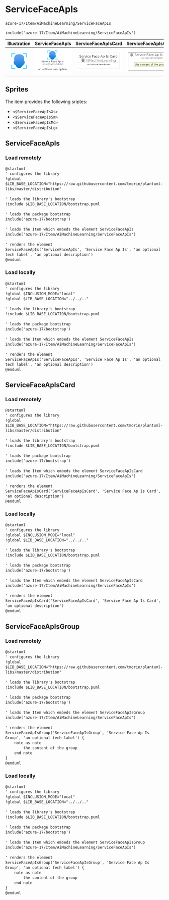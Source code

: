 # ServiceFaceApIs


```text
azure-17/Item/AiMachineLearning/ServiceFaceApIs
```

```text
include('azure-17/Item/AiMachineLearning/ServiceFaceApIs')
```



| Illustration | ServiceFaceApIs | ServiceFaceApIsCard | ServiceFaceApIsGroup |
| :---: | :---: | :---: | :---: |
| ![illustration for Illustration](../../../azure-17/Item/AiMachineLearning/ServiceFaceApIs.png) | ![illustration for ServiceFaceApIs](../../../azure-17/Item/AiMachineLearning/ServiceFaceApIs.Local.png) | ![illustration for ServiceFaceApIsCard](../../../azure-17/Item/AiMachineLearning/ServiceFaceApIsCard.Local.png) | ![illustration for ServiceFaceApIsGroup](../../../azure-17/Item/AiMachineLearning/ServiceFaceApIsGroup.Local.png) |



## Sprites
The item provides the following sriptes:

- `<$ServiceFaceApIsXs>`
- `<$ServiceFaceApIsSm>`
- `<$ServiceFaceApIsMd>`
- `<$ServiceFaceApIsLg>`





## ServiceFaceApIs

### Load remotely
```plantuml
@startuml
' configures the library
!global $LIB_BASE_LOCATION="https://raw.githubusercontent.com/tmorin/plantuml-libs/master/distribution"

' loads the library's bootstrap
!include $LIB_BASE_LOCATION/bootstrap.puml

' loads the package bootstrap
include('azure-17/bootstrap')

' loads the Item which embeds the element ServiceFaceApIs
include('azure-17/Item/AiMachineLearning/ServiceFaceApIs')

' renders the element
ServiceFaceApIs('ServiceFaceApIs', 'Service Face Ap Is', 'an optional tech label', 'an optional description')
@enduml
```

### Load locally
```plantuml
@startuml
' configures the library
!global $INCLUSION_MODE="local"
!global $LIB_BASE_LOCATION="../../.."

' loads the library's bootstrap
!include $LIB_BASE_LOCATION/bootstrap.puml

' loads the package bootstrap
include('azure-17/bootstrap')

' loads the Item which embeds the element ServiceFaceApIs
include('azure-17/Item/AiMachineLearning/ServiceFaceApIs')

' renders the element
ServiceFaceApIs('ServiceFaceApIs', 'Service Face Ap Is', 'an optional tech label', 'an optional description')
@enduml
```

## ServiceFaceApIsCard

### Load remotely
```plantuml
@startuml
' configures the library
!global $LIB_BASE_LOCATION="https://raw.githubusercontent.com/tmorin/plantuml-libs/master/distribution"

' loads the library's bootstrap
!include $LIB_BASE_LOCATION/bootstrap.puml

' loads the package bootstrap
include('azure-17/bootstrap')

' loads the Item which embeds the element ServiceFaceApIsCard
include('azure-17/Item/AiMachineLearning/ServiceFaceApIs')

' renders the element
ServiceFaceApIsCard('ServiceFaceApIsCard', 'Service Face Ap Is Card', 'an optional description')
@enduml
```

### Load locally
```plantuml
@startuml
' configures the library
!global $INCLUSION_MODE="local"
!global $LIB_BASE_LOCATION="../../.."

' loads the library's bootstrap
!include $LIB_BASE_LOCATION/bootstrap.puml

' loads the package bootstrap
include('azure-17/bootstrap')

' loads the Item which embeds the element ServiceFaceApIsCard
include('azure-17/Item/AiMachineLearning/ServiceFaceApIs')

' renders the element
ServiceFaceApIsCard('ServiceFaceApIsCard', 'Service Face Ap Is Card', 'an optional description')
@enduml
```

## ServiceFaceApIsGroup

### Load remotely
```plantuml
@startuml
' configures the library
!global $LIB_BASE_LOCATION="https://raw.githubusercontent.com/tmorin/plantuml-libs/master/distribution"

' loads the library's bootstrap
!include $LIB_BASE_LOCATION/bootstrap.puml

' loads the package bootstrap
include('azure-17/bootstrap')

' loads the Item which embeds the element ServiceFaceApIsGroup
include('azure-17/Item/AiMachineLearning/ServiceFaceApIs')

' renders the element
ServiceFaceApIsGroup('ServiceFaceApIsGroup', 'Service Face Ap Is Group', 'an optional tech label') {
    note as note
        the content of the group
    end note
}
@enduml
```

### Load locally
```plantuml
@startuml
' configures the library
!global $INCLUSION_MODE="local"
!global $LIB_BASE_LOCATION="../../.."

' loads the library's bootstrap
!include $LIB_BASE_LOCATION/bootstrap.puml

' loads the package bootstrap
include('azure-17/bootstrap')

' loads the Item which embeds the element ServiceFaceApIsGroup
include('azure-17/Item/AiMachineLearning/ServiceFaceApIs')

' renders the element
ServiceFaceApIsGroup('ServiceFaceApIsGroup', 'Service Face Ap Is Group', 'an optional tech label') {
    note as note
        the content of the group
    end note
}
@enduml
```

